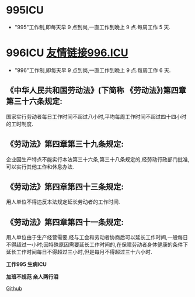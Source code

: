# 995ICU

- "995"工作制,即每天早 9 点到岗,一直工作到晚上 9 点.每周工作 5 天.

# 996ICU [友情链接996.ICU](https://996.icu/#/zh_CN)

- "996"工作制,即每天早 9 点到岗,一直工作到晚上 9 点.每周工作 6 天.


## 《中华人民共和国劳动法》(下简称 《劳动法》)第四章第三十六条规定:
国家实行劳动者每日工作时间不超过八小时,平均每周工作时间不超过四十四小时的工时制度.

## 《劳动法》第四章第三十九条规定:
企业因生产特点不能实行本法第三十六条,第三十八条规定的,经劳动行政部门批准,可以实行其他工作和休息办法.

## 《劳动法》第四章第四十三条规定:
用人单位不得违反本法规定延长劳动者的工作时间.

## 《劳动法》第四章第四十一条规定:
用人单位由于生产经营需要,经与工会和劳动者协商后可以延长工作时间,一般每日不得超过一小时;因特殊原因需要延长工作时间的,在保障劳动者身体健康的条件下延长工作时间每日不得超过三小时,但是每月不得超过三十六小时.

**工作995 生病ICU**

**加班不规范 亲人两行泪**

[Github](https://github.com/995icu)
